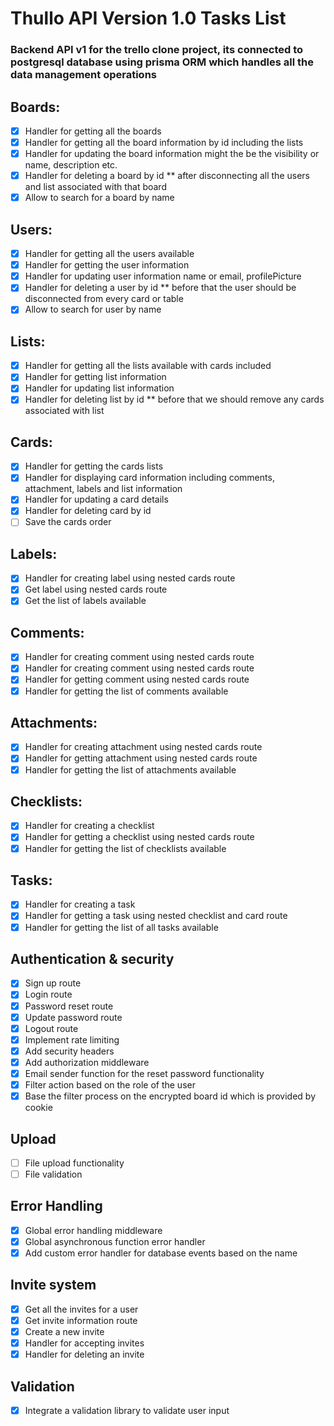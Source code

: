 # Thullo API Version 1.0 Tasks List

### Backend API v1 for the trello clone project, its connected to postgresql database using prisma ORM which handles all the data management operations

## Boards:

- [x] Handler for getting all the boards
- [x] Handler for getting all the board information by id including the lists
- [x] Handler for updating the board information might the be the visibility or name, description etc.
- [x] Handler for deleting a board by id \*\* after disconnecting all the users and list associated with that board
- [x] Allow to search for a board by name

## Users:

- [x] Handler for getting all the users available
- [x] Handler for getting the user information
- [x] Handler for updating user information name or email, profilePicture
- [x] Handler for deleting a user by id \*\* before that the user should be disconnected from every card or table
- [x] Allow to search for user by name

## Lists:

- [x] Handler for getting all the lists available with cards included
- [x] Handler for getting list information
- [x] Handler for updating list information
- [x] Handler for deleting list by id \*\* before that we should remove any cards associated with list

## Cards:

- [x] Handler for getting the cards lists
- [x] Handler for displaying card information including comments, attachment, labels and list information
- [x] Handler for updating a card details
- [x] Handler for deleting card by id
- [ ] Save the cards order

## Labels:

- [x] Handler for creating label using nested cards route
- [x] Get label using nested cards route
- [x] Get the list of labels available

## Comments:

- [x] Handler for creating comment using nested cards route
- [x] Handler for creating comment using nested cards route
- [x] Handler for getting comment using nested cards route
- [x] Handler for getting the list of comments available

## Attachments:

- [x] Handler for creating attachment using nested cards route
- [x] Handler for getting attachment using nested cards route
- [x] Handler for getting the list of attachments available

## Checklists:

- [x] Handler for creating a checklist
- [x] Handler for getting a checklist using nested cards route
- [x] Handler for getting the list of checklists available

## Tasks:

- [x] Handler for creating a task
- [x] Handler for getting a task using nested checklist and card route
- [x] Handler for getting the list of all tasks available

## Authentication & security

- [x] Sign up route
- [x] Login route
- [x] Password reset route
- [x] Update password route
- [x] Logout route
- [x] Implement rate limiting
- [x] Add security headers
- [x] Add authorization middleware
- [x] Email sender function for the reset password functionality
- [x] Filter action based on the role of the user
- [x] Base the filter process on the encrypted board id which is provided by cookie

## Upload

- [ ] File upload functionality
- [ ] File validation

## Error Handling

- [x] Global error handling middleware
- [x] Global asynchronous function error handler
- [x] Add custom error handler for database events based on the name

## Invite system

- [x] Get all the invites for a user
- [x] Get invite information route
- [x] Create a new invite
- [x] Handler for accepting invites
- [x] Handler for deleting an invite

## Validation

- [x] Integrate a validation library to validate user input
